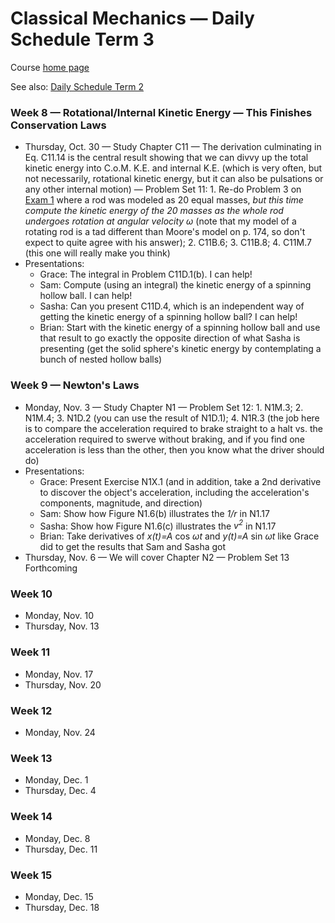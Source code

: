 # Classical Mechanics &mdash; Daily Schedule Term 3

Course [home page](./)

See also: [Daily Schedule Term 2](./daily_schedule-term_2.html)

### Week 8 &mdash; Rotational/Internal Kinetic Energy &mdash; This Finishes Conservation Laws

* Thursday, Oct. 30 &mdash; Study Chapter C11 &mdash; The derivation culminating in Eq. C11.14 is the central result showing that we can divvy up the total kinetic energy into C.o.M. K.E. and internal K.E. (which is very often, but not necessarily, rotational kinetic energy, but it can also be pulsations or any other internal motion) &mdash; Problem Set 11: 1. Re-do Problem 3 on [Exam 1](./exams/Exam1.nb.pdf) where a rod was modeled as 20 equal masses, *but this time compute the kinetic energy of the 20 masses as the whole rod undergoes rotation at angular velocity &omega;* (note that my model of a rotating rod is a tad different than Moore's model on p. 174, so don't expect to quite agree with his answer); 2. C11B.6; 3. C11B.8; 4. C11M.7 (this one will really make you think)
* Presentations:
  * Grace: The integral in Problem C11D.1(b). I can help!
  * Sam: Compute (using an integral) the kinetic energy of a spinning hollow ball. I can help!
  * Sasha: Can you present C11D.4, which is an independent way of getting the kinetic energy of a spinning hollow ball? I can help!
  * Brian: Start with the kinetic energy of a spinning hollow ball and use that result to go exactly the opposite direction of what Sasha is presenting (get the solid sphere's kinetic energy by contemplating a bunch of nested hollow balls)
  
### Week 9 &mdash; Newton's Laws

* Monday, Nov. 3 &mdash; Study Chapter N1 &mdash; Problem Set 12: 1. N1M.3; 2. N1M.4; 3. N1D.2 (you can use the result of N1D.1); 4. N1R.3 (the job here is to compare the acceleration required to brake straight to a halt vs. the acceleration required to swerve without braking, and if you find one acceleration is less than the other, then you know what the driver should do)
* Presentations:
  * Grace: Present Exercise N1X.1 (and in addition, take a 2nd derivative to discover the object's acceleration, including the acceleration's components, magnitude, and direction)
  * Sam: Show how Figure N1.6(b) illustrates the *1/r* in N1.17
  * Sasha: Show how Figure N1.6(c) illustrates the *v<sup>2</sup>* in N1.17
  * Brian: Take derivatives of *x(t)=A* cos *&omega;t* and *y(t)=A* sin *&omega;t* like Grace did to get the results that Sam and Sasha got
 * Thursday, Nov. 6 &mdash; We will cover Chapter N2 &mdash; Problem Set 13 Forthcoming

### Week 10

* Monday, Nov. 10
* Thursday, Nov. 13

### Week 11

* Monday, Nov. 17
* Thursday, Nov. 20

### Week 12

* Monday, Nov. 24

### Week 13

* Monday, Dec. 1
* Thursday, Dec. 4

### Week 14

* Monday, Dec. 8
* Thursday, Dec. 11

### Week 15

* Monday, Dec. 15
* Thursday, Dec. 18